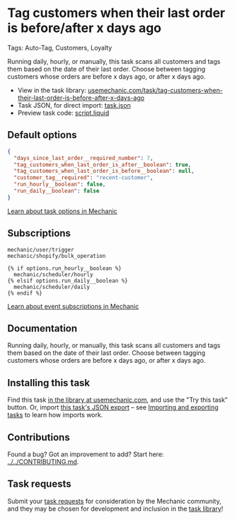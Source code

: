 # Tag customers when their last order is before/after x days ago

Tags: Auto-Tag, Customers, Loyalty

Running daily, hourly, or manually, this task scans all customers and tags them based on the date of their last order. Choose between tagging customers whose orders are before x days ago, or after x days ago.

* View in the task library: [usemechanic.com/task/tag-customers-when-their-last-order-is-before-after-x-days-ago](https://usemechanic.com/task/tag-customers-when-their-last-order-is-before-after-x-days-ago)
* Task JSON, for direct import: [task.json](../../tasks/tag-customers-when-their-last-order-is-before-after-x-days-ago.json)
* Preview task code: [script.liquid](./script.liquid)

## Default options

```json
{
  "days_since_last_order__required_number": 7,
  "tag_customers_when_last_order_is_after__boolean": true,
  "tag_customers_when_last_order_is_before__boolean": null,
  "customer_tag__required": "recent-customer",
  "run_hourly__boolean": false,
  "run_daily__boolean": false
}
```

[Learn about task options in Mechanic](https://docs.usemechanic.com/article/471-task-options)

## Subscriptions

```liquid
mechanic/user/trigger
mechanic/shopify/bulk_operation

{% if options.run_hourly__boolean %}
  mechanic/scheduler/hourly
{% elsif options.run_daily__boolean %}
  mechanic/scheduler/daily
{% endif %}
```

[Learn about event subscriptions in Mechanic](https://docs.usemechanic.com/article/408-subscriptions)

## Documentation

Running daily, hourly, or manually, this task scans all customers and tags them based on the date of their last order. Choose between tagging customers whose orders are before x days ago, or after x days ago.

## Installing this task

Find this task [in the library at usemechanic.com](https://usemechanic.com/task/tag-customers-when-their-last-order-is-before-after-x-days-ago), and use the "Try this task" button. Or, import [this task's JSON export](../../tasks/tag-customers-when-their-last-order-is-before-after-x-days-ago.json) – see [Importing and exporting tasks](https://docs.usemechanic.com/article/505-importing-and-exporting-tasks) to learn how imports work.

## Contributions

Found a bug? Got an improvement to add? Start here: [../../CONTRIBUTING.md](../../CONTRIBUTING.md).

## Task requests

Submit your [task requests](https://mechanic.canny.io/task-requests) for consideration by the Mechanic community, and they may be chosen for development and inclusion in the [task library](https://tasks.mechanic.dev/)!
